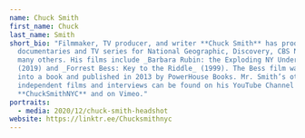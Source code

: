 ```yaml
---
name: Chuck Smith
first_name: Chuck
last_name: Smith
short_bio: "Filmmaker, TV producer, and writer **Chuck Smith** has produced
  documentaries and TV series for National Geographic, Discovery, CBS News, and
  many others. His films include _Barbara Rubin: the Exploding NY Underground_
  (2019) and _Forrest Bess: Key to the Riddle_ (1999). The Bess film was turned
  into a book and published in 2013 by PowerHouse Books. Mr. Smith’s other
  independent films and interviews can be found on his YouTube Channel
  **ChuckSmithNYC** and on Vimeo."
portraits:
  - media: 2020/12/chuck-smith-headshot
website: https://linktr.ee/Chucksmithnyc
---
```

